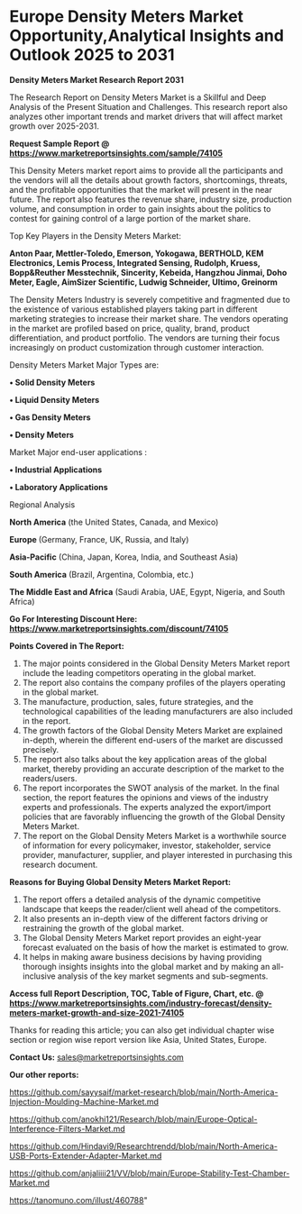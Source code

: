 # Europe Density Meters Market Opportunity,Analytical Insights and Outlook 2025 to 2031

<strong>Density Meters Market Research Report 2031</strong>

The Research Report on Density Meters Market is a Skillful and Deep Analysis of the Present Situation and Challenges. This research report also analyzes other important trends and market drivers that will affect market growth over 2025-2031.

<strong>Request Sample Report @ <a href=https://www.marketreportsinsights.com/sample/74105>https://www.marketreportsinsights.com/sample/74105</a></strong>

This Density Meters market report aims to provide all the participants and the vendors will all the details about growth factors, shortcomings, threats, and the profitable opportunities that the market will present in the near future. The report also features the revenue share, industry size, production volume, and consumption in order to gain insights about the politics to contest for gaining control of a large portion of the market share.

Top Key Players in the Density Meters Market:

<strong>Anton Paar, Mettler-Toledo, Emerson, Yokogawa, BERTHOLD, KEM Electronics, Lemis Process, Integrated Sensing, Rudolph, Kruess, Bopp&Reuther Messtechnik, Sincerity, Kebeida, Hangzhou Jinmai, Doho Meter, Eagle, AimSizer Scientific, Ludwig Schneider, Ultimo, Greinorm</strong>

The Density Meters Industry is severely competitive and fragmented due to the existence of various established players taking part in different marketing strategies to increase their market share. The vendors operating in the market are profiled based on price, quality, brand, product differentiation, and product portfolio. The vendors are turning their focus increasingly on product customization through customer interaction.

Density Meters Market Major Types are:

<strong>• Solid Density Meters

• Liquid Density Meters

• Gas Density Meters

• Density Meters</strong>

Market Major end-user applications :

<strong>• Industrial Applications

• Laboratory Applications</strong>

Regional Analysis

</u><strong><b>North America</b></strong> (the United States, Canada, and Mexico)

<strong><b>Europe </b></strong>(Germany, France, UK, Russia, and Italy)

<strong><b>Asia-Pacific</b></strong> (China, Japan, Korea, India, and Southeast Asia)

<strong><b>South America</b></strong> (Brazil, Argentina, Colombia, etc.)

<strong><b>The Middle East and Africa</b></strong> (Saudi Arabia, UAE, Egypt, Nigeria, and South Africa)

<strong>Go For Interesting Discount Here: <a href=https://www.marketreportsinsights.com/discount/74105>https://www.marketreportsinsights.com/discount/74105</a></strong>

<strong>Points Covered in The Report:</strong>
<ol>
  <li>The major points considered in the Global Density Meters Market report include the leading competitors operating in the global market.</li>
  <li>The report also contains the company profiles of the players operating in the global market.</li>
  <li>The manufacture, production, sales, future strategies, and the technological capabilities of the leading manufacturers are also included in the report.</li>
  <li>The growth factors of the Global Density Meters Market are explained in-depth, wherein the different end-users of the market are discussed precisely.</li>
  <li>The report also talks about the key application areas of the global market, thereby providing an accurate description of the market to the readers/users.</li>
  <li>The report incorporates the SWOT analysis of the market. In the final section, the report features the opinions and views of the industry experts and professionals. The experts analyzed the export/import policies that are favorably influencing the growth of the Global Density Meters Market.</li>
  <li>The report on the Global Density Meters Market is a worthwhile source of information for every policymaker, investor, stakeholder, service provider, manufacturer, supplier, and player interested in purchasing this research document.</li>
</ol>
<strong>Reasons for Buying Global Density Meters Market Report:</strong>

<ol>
  <li>The report offers a detailed analysis of the dynamic competitive landscape that keeps the reader/client well ahead of the competitors.</li>
  <li>It also presents an in-depth view of the different factors driving or restraining the growth of the global market.</li>
  <li>The Global Density Meters Market report provides an eight-year forecast evaluated on the basis of how the market is estimated to grow.</li>
  <li>It helps in making aware business decisions by having providing thorough insights insights into the global market and by making an all-inclusive analysis of the key market segments and sub-segments.</li>
</ol>
<strong>Access full Report Description, TOC, Table of Figure, Chart, etc. @ <a href=https://www.marketreportsinsights.com/industry-forecast/density-meters-market-growth-and-size-2021-74105>https://www.marketreportsinsights.com/industry-forecast/density-meters-market-growth-and-size-2021-74105</a></strong>


Thanks for reading this article; you can also get individual chapter wise section or region wise report version like Asia, United States, Europe.

<strong>Contact Us:</strong>
sales@marketreportsinsights.com

<strong>Our other reports:</strong>

<a href=https://github.com/sayysaif/market-research/blob/main/North-America-Injection-Moulding-Machine-Market.md>https://github.com/sayysaif/market-research/blob/main/North-America-Injection-Moulding-Machine-Market.md</a>

<a href=https://github.com/anokhi121/Research/blob/main/Europe-Optical-Interference-Filters-Market.md>https://github.com/anokhi121/Research/blob/main/Europe-Optical-Interference-Filters-Market.md</a>

<a href=https://github.com/Hindavi9/Researchtrendd/blob/main/North-America-USB-Ports-Extender-Adapter-Market.md>https://github.com/Hindavi9/Researchtrendd/blob/main/North-America-USB-Ports-Extender-Adapter-Market.md</a>

<a href=https://github.com/anjaliiii21/VV/blob/main/Europe-Stability-Test-Chamber-Market.md>https://github.com/anjaliiii21/VV/blob/main/Europe-Stability-Test-Chamber-Market.md</a>

<a href=https://tanomuno.com/illust/460788>https://tanomuno.com/illust/460788</a>"
